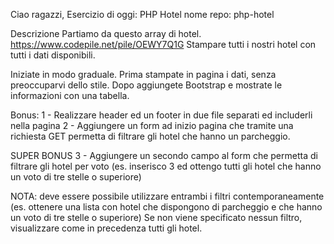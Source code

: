 Ciao ragazzi,
Esercizio di oggi: PHP Hotel
nome repo: php-hotel

Descrizione
Partiamo da questo array di hotel. https://www.codepile.net/pile/OEWY7Q1G
Stampare tutti i nostri hotel con tutti i dati disponibili.

Iniziate in modo graduale.
Prima stampate in pagina i dati, senza preoccuparvi dello stile.
Dopo aggiungete Bootstrap e mostrate le informazioni con una tabella.

Bonus:
1 - Realizzare header ed un footer in due file separati ed includerli nella pagina
2 - Aggiungere un form ad inizio pagina che tramite una richiesta GET permetta di filtrare gli hotel che hanno un parcheggio.

SUPER BONUS
3 - Aggiungere un secondo campo al form che permetta di filtrare gli hotel per voto (es. inserisco 3 ed ottengo tutti gli hotel che hanno un voto di tre stelle o superiore)

NOTA: deve essere possibile utilizzare entrambi i filtri contemporaneamente (es. ottenere una lista con hotel che dispongono di parcheggio e che hanno un voto di tre stelle o superiore)
Se non viene specificato nessun filtro, visualizzare come in precedenza tutti gli hotel.